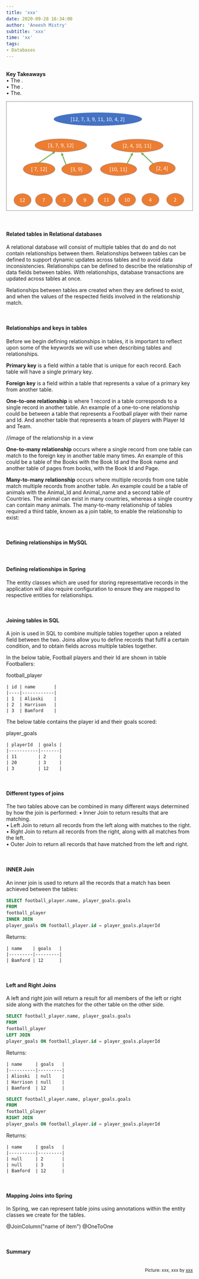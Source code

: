 ```yaml
---
title: 'xxx'
date: 2020-09-28 16:34:00
author: 'Aneesh Mistry'
subtitle: 'xxx'
time: 'xx'
tags:
- Databases
---
```

<br>
<strong>Key Takeaways</strong><br>
&#8226; The .<br>
&#8226; The .<br>
&#8226; The.<br>

![Merge sort step 2](../../src/images/011MergeSort2.png)


<br>
<h4>Related tables in Relational databases</h4>
<p>
A relational database will consist of multiple tables that do and do not contain relationships between them. 
Relationships between tables can be defined to support dynamic updates across tables and to avoid data inconsistencies. 
Relationships can be defined to describe the relationship of data fields between tables. With relationships, database transactions are 
updated across tables at once. 
</p>
<p>
Relationships between tables are created when they are defined to exist, and when the values of the respected fields involved in the relationship match.
</p>
<br>
<h4>Relationships and keys in tables</h4>
<p>
Before we begin defining relationships in tables, it is important to reflect upon some of the keywords we will use when describing tables and relationships.
</p>
<p>
<strong>Primary key</strong> is a field within a table that is unique for each record. Each table will have a single primary key.<br>
</p>

<p>
<strong>Foreign key</strong> is a field within a table that represents a value of a primary key from another table.<br>
</p>
<p>
<strong>One-to-one relationship</strong> is where 1 record in a table corresponds to a single record in another table.
An example of a one-to-one relationship could be between a table that represents a Football player with their name and Id. And another table that represents a team of players with Player Id and Team. 

//image of the relationship in a view

</p>
<p>
<strong>One-to-many relationship</strong> occurs where a single record from one table can match to the foreign key in another table many times. 
An example of this could be a table of the Books with the Book Id and the Book name and another table of pages from books, with the Book Id and Page. 
</p>
<p>
<strong>Many-to-many relationship</strong> occurs where multiple records from one table match multiple records from another table. An example could be a table of animals with the Animal_Id and Animal_name
and a second table of Countries. The animal can exist in many countries, whereas a single country can contain many animals. The many-to-many relationship of tables required a third table, known as a join table, 
to enable the relationship to exist:


</p>

<br>
<h4>Defining relationships in MySQL</h4>
<p>

</p>

<br>
<h4>Defining relationships in Spring</h4>
<p>
The entity classes which are used for storing representative records in the application will also require configuration to ensure they are mapped to respective entities for relationships. 


</p>

<br>
<h4>Joining tables in SQL</h4>
<p>
A join is used in SQL to combine multiple tables together upon a related field between the two. Joins allow you to define records that fulfil a certain condition, and to obtain fields across multiple tables together.
</p>
<p>
In the below table, Football players and their Id are shown in table Footballers:

football_player

```
| id | name       |
|----|------------|
| 1  | Alioski    |
| 2  | Harrison   |
| 3  | Bamford    |
```

The below table contains the player id and their goals scored:

player_goals

```
| playerId  | goals |
|-----------|-------|
| 11        | 2     |
| 20        | 3     |
| 3         | 12    |

```
</p>
<br>
<h4>Different types of joins</h4>
<p>
The two tables above can be combined in many different ways determined by how the join is performed:
&#8226; Inner Join to return results that are matching.<br>
&#8226; Left Join to return all records from the left along with matches to the right.<br>
&#8226; Right Join to return all records from the right, along with all matches from the left.<br>
&#8226; Outer Join to return all records that have matched from the left and right.<br>
</p>
<br>
<h4>INNER Join</h4>
<p>
An inner join is used to return all the records that a match has been achieved between the tables:

```sql
SELECT football_player.name, player_goals.goals
FROM 
football_player
INNER JOIN
player_goals ON football_player.id = player_goals.playerId
```

Returns:

```
| name    | goals   |
|---------|---------|
| Bamford | 12      |
```

</p>

<br>
<h4>Left and Right Joins</h4>
<p>
A left and right join will return a result for all members of the left or right side along with the matches 
for the other table on the other side.

```sql
SELECT football_player.name, player_goals.goals
FROM 
football_player
LEFT JOIN
player_goals ON football_player.id = player_goals.playerId

```

Returns:

```
| name     | goals   |
|----------|---------|
| Alioski  | null    |
| Harrison | null    |
| Bamford  | 12      |

```

```sql
SELECT football_player.name, player_goals.goals
FROM 
football_player
RIGHT JOIN
player_goals ON football_player.id = player_goals.playerId

```

Returns:

```
| name     | goals   |
|----------|---------|
| null     | 2       |
| null     | 3       |
| Bamford  | 12      |

```

</p>

<br>
<h4>Mapping Joins into Spring</h4>
<p>
In Spring, we can represent table joins using annotations within the entity classes we create for the tables.

@JoinColumn("name of item")
@OneToOne



</p>
<br>
<h4>Summary</h4>
<p>


</p>

<br>
<small style="float: right;" >Picture: xxx, xxx by <a target="_blank" href="http">xxx</small></a><br>
